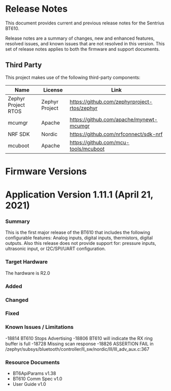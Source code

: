 # Release Notes

This document provides current and previous release notes for the Sentrius BT610.

Release notes are a summary of changes, new and enhanced features, resolved issues, and known issues that are not
resolved in this version. This set of release notes applies to both the firmware and support documents.

## Third Party

This project makes use of the following third-party components:

| Name                     | License         | Link                                                     |
| -------------------------| ----------------| ---------------------------------------------------------|
| Zephyr Project RTOS      | Zephyr Project  | https://github.com/zephyrproject-rtos/zephyr             |
| mcumgr                   | Apache          | https://github.com/apache/mynewt-mcumgr                  |
| NRF SDK                  | Nordic          | https://github.com/nrfconnect/sdk-nrf                    |
| mcuboot                  | Apache          | https://github.com/mcu-tools/mcuboot                     |


# Firmware Versions

# Application Version 1.11.1 (April 21, 2021)


### Summary

This is the first major release of the BT610 that includes the following configurable features: Analog inputs, digital inputs, thermistors, digital outputs.
Also this release does not provide support for: pressure inputs, ultrasonic input, or I2C/SPI/UART configuration.

### Target Hardware

The hardware is R2.0

### Added

### Changed

### Fixed

### Known Issues / Limitations

-18814 BT610 Stops Advertising 
-18806 BT610 will indicate the RX ring buffer is full 
-18728 Missing scan response 
-18826 ASSERTION FAIL in /zephyr/subsys/bluetooth/controller/ll_sw/nordic/lll/lll_adv_aux.c:367 

### Resource Documents

- BT6ApiParams v1.38
- BT610 Comm Spec v1.0
- User Guide v1.0

